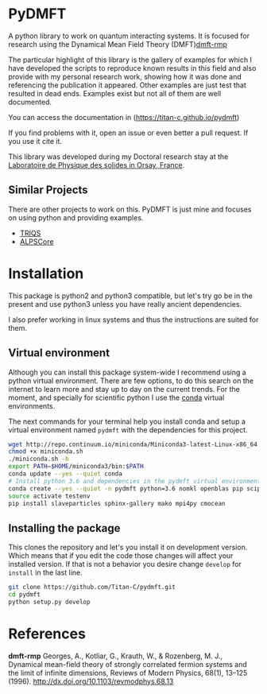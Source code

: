 # PyDMFT

A python library to work on quantum interacting systems. It is focused for
research using the Dynamical Mean Field Theory (DMFT)[dmft-rmp](#dmft-rmp)

The particular highlight of this library is the gallery of examples for
which I have developed the scripts to reproduce known results in this field
and also provide with my personal research work, showing how it was done
and referencing the publication it appeared. Other examples are just test
that resulted in dead ends. Examples exist but not all of them are well
documented.

You can access the documentation in (https://titan-c.github.io/pydmft)

If you find problems with it, open an issue or even better a pull
request. If you use it cite it.

This library was developed during my Doctoral research stay at the
[Laboratoire de Physique des solides in Orsay, France](https://www.lps.u-psud.fr/?lang=fr).

## Similar Projects

There are other projects to work on this. PyDMFT is just mine and focuses
on using python and providing examples.

- [TRIQS](https://triqs.ipht.cnrs.fr)
- [ALPSCore](http://alpscore.org/)

# Installation

This package is python2 and python3 compatible, but let's try go be in the
present and use python3 unless you have really ancient dependencies.

I also prefer working in linux systems and thus the instructions are suited
for them.

## Virtual environment

Although you can install this package system-wide I recommend using a
python virtual environment. There are few options, to do this search on the
internet to learn more and stay up to day on the current trends. For the
moment, and specially for scientific python I use the
[conda](https://conda.io/docs/index.html) virtual environments.

The next commands for your terminal help you install conda and setup a
virtual environment named `pydmft` with the dependencies for this project.

```bash
wget http://repo.continuum.io/miniconda/Miniconda3-latest-Linux-x86_64.sh -O miniconda.sh
chmod +x miniconda.sh
./miniconda.sh -b
export PATH=$HOME/miniconda3/bin:$PATH
conda update --yes --quiet conda
# Install python 3.6 and dependencies in the pydmft virtual environment
conda create --yes --quiet -n pydmft python=3.6 nomkl openblas pip scipy numpy matplotlib sphinx setuptools cython tornado pyzmq h5py joblib pandas numba
source activate testenv
pip install slaveparticles sphinx-gallery mako mpi4py cmocean
```

## Installing the package

This clones the repository and let's you install it on development
version. Which means that if you edit the code those changes will affect
your installed version. If that is not a behavior you desire change
`develop` for `install` in the last line.

```bash
git clone https://github.com/Titan-C/pydmft.git
cd pydmft
python setup.py develop
```


# References

<b id="dmft-rmp">dmft-rmp</b> Georges, A., Kotliar, G., Krauth, W., & Rozenberg, M. J.,
Dynamical mean-field theory of strongly correlated fermion systems and the
limit of infinite dimensions, Reviews of Modern Physics, 68(1), 13–125
(1996).  http://dx.doi.org/10.1103/revmodphys.68.13
